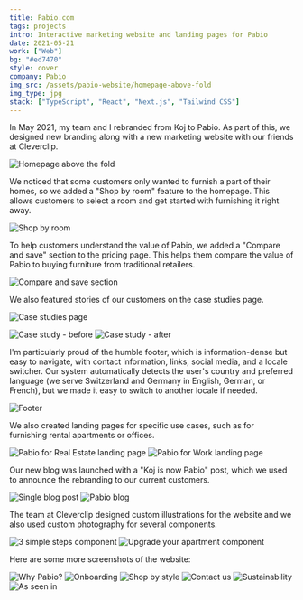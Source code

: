 ```yaml
---
title: Pabio.com
tags: projects
intro: Interactive marketing website and landing pages for Pabio
date: 2021-05-21
work: ["Web"]
bg: "#ed7470"
style: cover
company: Pabio
img_src: /assets/pabio-website/homepage-above-fold
img_type: jpg
stack: ["TypeScript", "React", "Next.js", "Tailwind CSS"]
---
```


In May 2021, my team and I rebranded from Koj to Pabio. As part of this, we designed new branding along with a new marketing website with our friends at Cleverclip.

![Homepage above the fold](/assets/pabio-website/homepage-above-fold.jpg)

We noticed that some customers only wanted to furnish a part of their homes, so we added a "Shop by room" feature to the homepage. This allows customers to select a room and get started with furnishing it right away.

![Shop by room](/assets/pabio-website/shop-by-room.jpg)

To help customers understand the value of Pabio, we added a "Compare and save" section to the pricing page. This helps them compare the value of Pabio to buying furniture from traditional retailers.

![Compare and save section](/assets/pabio-website/pricing-compare-and-save.jpg)

We also featured stories of our customers on the case studies page.

![Case studies page](/assets/pabio-website/case-studies.jpg)

![Case study - before](/assets/pabio-website/before-pabio.jpg)
![Case study - after](/assets/pabio-website/case-study-results.jpg)

I'm particularly proud of the humble footer, which is information-dense but easy to navigate, with contact information, links, social media, and a locale switcher. Our system automatically detects the user's country and preferred language (we serve Switzerland and Germany in English, German, or French), but we made it easy to switch to another locale if needed.

![Footer](/assets/pabio-website/footer.jpg)

We also created landing pages for specific use cases, such as for furnishing rental apartments or offices.

![Pabio for Real Estate landing page](/assets/pabio-website/pabio-for-real-estate.jpg)
![Pabio for Work landing page](/assets/pabio-website/pabio-for-work.jpg)

Our new blog was launched with a "Koj is now Pabio" post, which we used to announce the rebranding to our current customers.

![Single blog post](/assets/pabio-website/blog-post.jpg)
![Pabio blog](/assets/pabio-website/blog.jpg)

The team at Cleverclip designed custom illustrations for the website and we also used custom photography for several components.

![3 simple steps component](/assets/pabio-website/steps.jpg)
![Upgrade your apartment component](/assets/pabio-website/upgrade-component.jpg)

Here are some more screenshots of the website:

![Why Pabio?](/assets/pabio-website/why-pabio.jpg)
![Onboarding](/assets/pabio-website/onboarding-1.jpg)
![Shop by style](/assets/pabio-website/shop-by-style.jpg)
![Contact us](/assets/pabio-website/contact-us.jpg)
![Sustainability](/assets/pabio-website/sustainability.jpg)
![As seen in](/assets/pabio-website/as-seen-in.jpg)
